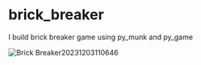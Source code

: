 # brick_breaker

I build brick breaker game using py_munk and py_game

![Brick Breaker20231203110646](https://github.com/GayeonJin/brick_breaker/assets/146898483/230cb42d-4f30-4d96-988c-702d7c63f196)

